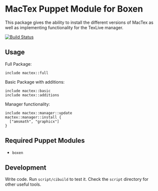 # MacTex Puppet Module for Boxen

This package gives the ability to install the different versions of MacTex as well 
as implementing functionality for the TexLive manager. 

[![Build Status](https://travis-ci.org/Omegaice/puppet-mactex.png)](https://travis-ci.org/Omegaice/puppet-mactex)

## Usage

Full Package:
```puppet
include mactex::full
```

Basic Package with additions:
```puppet
include mactex::basic
include mactex::additions
```

Manager functionality:
```puppet
include mactex::manager::update
mactex::manager::install {
  ["amsmath", "graphicx"]
}
```

## Required Puppet Modules

* `boxen`

## Development

Write code. Run `script/cibuild` to test it. Check the `script`
directory for other useful tools.

